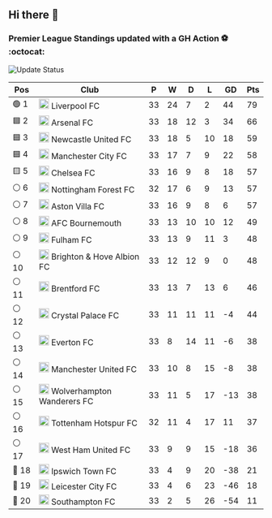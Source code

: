 ## Hi there 👋

<!--
**andregribeiro/andregribeiro** is a ✨ _special_ ✨ repository because its `README.md` (this file) appears on your GitHub profile.

Here are some ideas to get you started:

- 🔭 I’m currently working on ...
- 🌱 I’m currently learning ...
- 👯 I’m looking to collaborate on ...
- 🤔 I’m looking for help with ...
- 💬 Ask me about ...
- 📫 How to reach me: ...
- 😄 Pronouns: ...
- ⚡ Fun fact: ...
-->
### Premier League Standings updated with a GH Action ⚽ :octocat:
![Update Status](https://github.com/andregribeiro/andregribeiro/workflows/Update%20Premier%20League%20Standings/badge.svg)

<!-- STANDINGS:START -->

| Pos |  Club  | P | W | D | L | GD | Pts |
|-----|------|----|---|---|---|----|----|
|  🟢 1 | <img src="https://crests.football-data.org/64.png" alt="Liverpool FC" width="20" height="20"> Liverpool FC | 33 | 24 | 7 | 2 | 44 | 79 |
|  🟦 2 | <img src="https://crests.football-data.org/57.png" alt="Arsenal FC" width="20" height="20"> Arsenal FC | 33 | 18 | 12 | 3 | 34 | 66 |
|  🟦 3 | <img src="https://crests.football-data.org/67.png" alt="Newcastle United FC" width="20" height="20"> Newcastle United FC | 33 | 18 | 5 | 10 | 18 | 59 |
|  🟦 4 | <img src="https://crests.football-data.org/65.png" alt="Manchester City FC" width="20" height="20"> Manchester City FC | 33 | 17 | 7 | 9 | 22 | 58 |
|  🟨 5 | <img src="https://crests.football-data.org/61.png" alt="Chelsea FC" width="20" height="20"> Chelsea FC | 33 | 16 | 9 | 8 | 18 | 57 |
|  ⚪ 6 | <img src="https://crests.football-data.org/351.png" alt="Nottingham Forest FC" width="20" height="20"> Nottingham Forest FC | 32 | 17 | 6 | 9 | 13 | 57 |
|  ⚪ 7 | <img src="https://crests.football-data.org/58.png" alt="Aston Villa FC" width="20" height="20"> Aston Villa FC | 33 | 16 | 9 | 8 | 6 | 57 |
|  ⚪ 8 | <img src="https://crests.football-data.org/bournemouth.png" alt="AFC Bournemouth" width="20" height="20"> AFC Bournemouth | 33 | 13 | 10 | 10 | 12 | 49 |
|  ⚪ 9 | <img src="https://crests.football-data.org/63.png" alt="Fulham FC" width="20" height="20"> Fulham FC | 33 | 13 | 9 | 11 | 3 | 48 |
|  ⚪ 10 | <img src="https://crests.football-data.org/397.png" alt="Brighton & Hove Albion FC" width="20" height="20"> Brighton & Hove Albion FC | 33 | 12 | 12 | 9 | 0 | 48 |
|  ⚪ 11 | <img src="https://crests.football-data.org/402.png" alt="Brentford FC" width="20" height="20"> Brentford FC | 33 | 13 | 7 | 13 | 6 | 46 |
|  ⚪ 12 | <img src="https://crests.football-data.org/354.png" alt="Crystal Palace FC" width="20" height="20"> Crystal Palace FC | 33 | 11 | 11 | 11 | -4 | 44 |
|  ⚪ 13 | <img src="https://crests.football-data.org/62.png" alt="Everton FC" width="20" height="20"> Everton FC | 33 | 8 | 14 | 11 | -6 | 38 |
|  ⚪ 14 | <img src="https://crests.football-data.org/66.png" alt="Manchester United FC" width="20" height="20"> Manchester United FC | 33 | 10 | 8 | 15 | -8 | 38 |
|  ⚪ 15 | <img src="https://crests.football-data.org/76.png" alt="Wolverhampton Wanderers FC" width="20" height="20"> Wolverhampton Wanderers FC | 33 | 11 | 5 | 17 | -13 | 38 |
|  ⚪ 16 | <img src="https://crests.football-data.org/73.png" alt="Tottenham Hotspur FC" width="20" height="20"> Tottenham Hotspur FC | 32 | 11 | 4 | 17 | 11 | 37 |
|  ⚪ 17 | <img src="https://crests.football-data.org/563.png" alt="West Ham United FC" width="20" height="20"> West Ham United FC | 33 | 9 | 9 | 15 | -18 | 36 |
|  🔴 18 | <img src="https://crests.football-data.org/349.png" alt="Ipswich Town FC" width="20" height="20"> Ipswich Town FC | 33 | 4 | 9 | 20 | -38 | 21 |
|  🔴 19 | <img src="https://crests.football-data.org/338.png" alt="Leicester City FC" width="20" height="20"> Leicester City FC | 33 | 4 | 6 | 23 | -46 | 18 |
|  🔴 20 | <img src="https://crests.football-data.org/340.png" alt="Southampton FC" width="20" height="20"> Southampton FC | 33 | 2 | 5 | 26 | -54 | 11 |

<!-- STANDINGS:END -->
